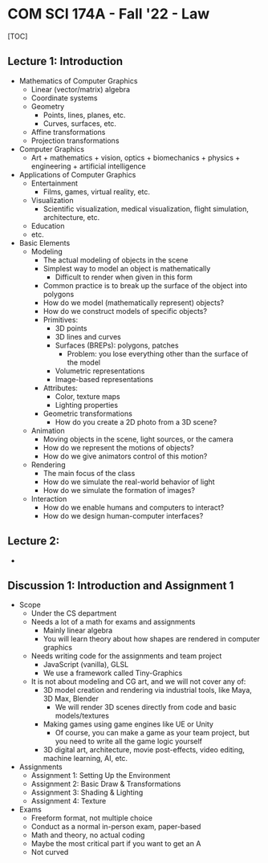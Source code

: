 # COM SCI 174A - Fall '22 - Law

[TOC]

## Lecture 1: Introduction

- Mathematics of Computer Graphics
  - Linear (vector/matrix) algebra
  - Coordinate systems
  - Geometry
    - Points, lines, planes, etc.
    - Curves, surfaces, etc.
  - Affine transformations
  - Projection transformations
- Computer Graphics
  - Art + mathematics + vision, optics + biomechanics + physics + engineering + artificial intelligence
- Applications of Computer Graphics
  - Entertainment
    - Films, games, virtual reality, etc.
  - Visualization
    - Scientific visualization, medical visualization, flight simulation, architecture, etc.
  - Education
  - etc.
- Basic Elements
  - Modeling
    - The actual modeling of objects in the scene
    - Simplest way to model an object is mathematically
      - Difficult to render when given in this form
    - Common practice is to break up the surface of the object into polygons
    - How do we model (mathematically represent) objects?
    - How do we construct models of specific objects?
    - Primitives:
      - 3D points
      - 3D lines and curves
      - Surfaces (BREPs): polygons, patches
        - Problem: you lose everything other than the surface of the model
      - Volumetric representations
      - Image-based representations
    - Attributes:
      - Color, texture maps
      - Lighting properties
    - Geometric transformations
      - How do you create a 2D photo from a 3D scene?
  - Animation
    - Moving objects in the scene, light sources, or the camera
    - How do we represent the motions of objects?
    - How do we give animators control of this motion?
  - Rendering
    - The main focus of the class
    - How do we simulate the real-world behavior of light
    - How do we simulate the formation of images?
  - Interaction
    - How do we enable humans and computers to interact?
    - How do we design human-computer interfaces?



## Lecture 2:

- 



## Discussion 1: Introduction and Assignment 1

- Scope
  - Under the CS department
  - Needs a lot of a math for exams and assignments
    - Mainly linear algebra
    - You will learn theory about how shapes are rendered in computer graphics
  - Needs writing code for the assignments and team project
    - JavaScript (vanilla), GLSL
    - We use a framework called Tiny-Graphics
  - It is not about modeling and CG art, and we will not cover any of:
    - 3D model creation and rendering via industrial tools, like Maya, 3D Max, Blender
      - We will render 3D scenes directly from code and basic models/textures
    - Making games using game engines like UE or Unity
      - Of course, you can make a game as your team project, but you need to write all the game logic yourself
    - 3D digital art, architecture, movie post-effects, video editing, machine learning, AI, etc.
- Assignments
  - Assignment 1: Setting Up the Environment
  - Assignment 2: Basic Draw & Transformations
  - Assignment 3: Shading & Lighting
  - Assignment 4: Texture
- Exams
  - Freeform format, not multiple choice
  - Conduct as a normal in-person exam, paper-based
  - Math and theory, no actual coding
  - Maybe the most critical part if you want to get an A
  - Not curved